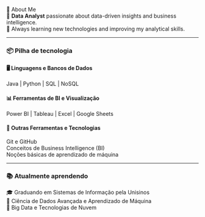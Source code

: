 📌 About Me  
🔹 **Data Analyst** passionate about data-driven insights and business intelligence.  
🔹 Always learning new technologies and improving my analytical skills.

---

### 📦 Pilha de tecnologia

#### 🖥️ Linguagens e Bancos de Dados  
Java | Python | SQL | NoSQL

#### 📊 Ferramentas de BI e Visualização  
Power BI | Tableau | Excel | Google Sheets

#### 🧠 Outras Ferramentas e Tecnologias  
Git e GitHub  
Conceitos de Business Intelligence (BI)  
Noções básicas de aprendizado de máquina

---

### 📚 Atualmente aprendendo  
🎓 Graduando em Sistemas de Informação pela Unisinos  
🔸 Ciência de Dados Avançada e Aprendizado de Máquina  
🔸 Big Data e Tecnologias de Nuvem

